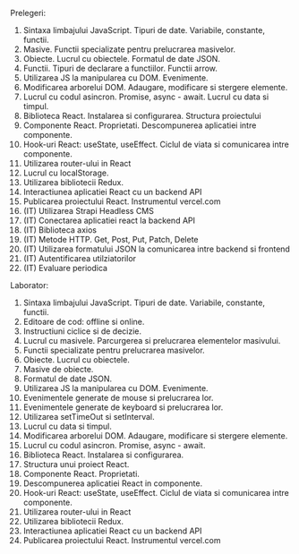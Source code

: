 Prelegeri:

1. Sintaxa limbajului JavaScript. Tipuri de date. Variabile, constante, functii.
2. Masive. Functii specializate pentru prelucrarea masivelor.
3. Obiecte. Lucrul cu obiectele. Formatul de date JSON.
4. Functii. Tipuri de declarare a functiilor. Functii arrow.
5. Utilizarea JS la manipularea cu DOM. Evenimente.
6. Modificarea arborelui DOM. Adaugare, modificare si stergere elemente.
7. Lucrul cu codul asincron. Promise, async - await. Lucrul cu data si timpul.
8. Biblioteca React. Instalarea si configurarea. Structura proiectului
9. Componente React. Proprietati. Descompunerea aplicatiei intre componente.
10. Hook-uri React: useState, useEffect. Ciclul de viata si comunicarea intre componente.
11. Utilizarea router-ului in React
12. Lucrul cu localStorage.
13. Utilizarea bibliotecii Redux.
14. Interactiunea aplicatiei React cu un backend API
15. Publicarea proiectului React. Instrumentul vercel.com
16. (IT) Utilizarea Strapi Headless CMS
17. (IT) Conectarea aplicatiei react la backend API
18. (IT) Biblioteca axios
19. (IT) Metode HTTP. Get, Post, Put, Patch, Delete
20. (IT) Utilizarea formatului JSON la comunicarea intre backend si frontend
21. (IT) Autentificarea utilziatorilor
22. (IT) Evaluare periodica


Laborator:
1. Sintaxa limbajului JavaScript. Tipuri de date. Variabile, constante, functii.
2. Editoare de cod: offline si online.
3. Instructiuni ciclice si de decizie.
4. Lucrul cu masivele. Parcurgerea si prelucrarea elementelor masivului.
5. Functii specializate pentru prelucrarea masivelor.
6. Obiecte. Lucrul cu obiectele. 
7. Masive de obiecte. 
8. Formatul de date JSON.
9. Utilizarea JS la manipularea cu DOM. Evenimente.
10. Evenimentele generate de mouse si prelucrarea lor.
11. Evenimentele generate de keyboard si prelucrarea lor.
12. Utilizarea setTimeOut si setInterval. 
13. Lucrul cu data si timpul.
14. Modificarea arborelui DOM. Adaugare, modificare si stergere elemente.
15. Lucrul cu codul asincron. Promise, async - await.
16. Biblioteca React. Instalarea si configurarea. 
17. Structura unui proiect React.
18. Componente React. Proprietati. 
19. Descompunerea aplicatiei React in componente.
20. Hook-uri React: useState, useEffect. Ciclul de viata si comunicarea intre componente.
21. Utilizarea router-ului in React
22. Utilizarea bibliotecii Redux.
23. Interactiunea aplicatiei React cu un backend API
24. Publicarea proiectului React. Instrumentul vercel.com

